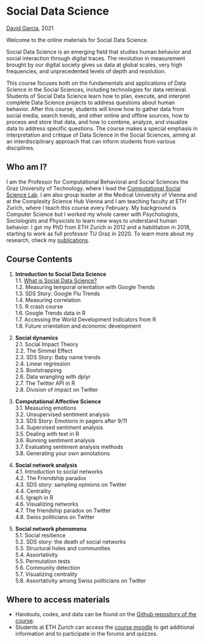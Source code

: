 # Social Data Science

[David Garcia](http://dgarcia.eu), 2021

Welcome to the online materials for Social Data Science.

Social Data Science is an emerging field that studies human behavior and social interaction through digital traces. The revolution in measurement brought by our digital society gives us data at global scales, very high frequencies, and unprecedented levels of depth and resolution.

This course focuses both on the fundamentals and applications of Data Science in the Social Sciences, including technologies for data retrieval. Students of Social Data Science learn how to plan, execute, and interpret complete Data Science projects to address questions about human behavior. After this course, students will know how to gather data from social media, search trends, and other online and offline sources, how to process and store that data, and how to combine, analyze, and visualize data to address specific questions. The course makes a special emphasis in interpretation and critique of Data Science in the Social Sciences, aiming at an interdisciplinary approach that can inform students from various disciplines.

## Who am I?

I am the Professor for Computational Behavioral and Social Sciences the Graz University of Technology, where I lead the [Computational Social Science Lab](http://www.csslab.at). I am also group leader at the Medical University of Vienna and at the Complexity Science Hub Vienna and I am teaching faculty at ETH Zurich, where I teach this course every February. My background is Computer Science but I worked my whole career with Psychologists, Sociologists and Physicists to learn new ways to understand human behavior. I got my PhD from ETH Zurich in 2012 and a habilitation in 2018, starting to work as full professor TU Graz in 2020. To learn more about my research, check my [publications](https://dgarcia.eu/full-publication-list/).


## Course Contents

1. **Introduction to Social Data Science**  
1.1. [What is Social Data Science?](https://dgarcia-eu.github.io/SocialDataScience/011_IntroductionToSDS/Introduction.html)  
1.2. Measuring temporal orientation with Google Trends  
1.3. SDS Story: Google Flu Trends  
1.4. Measuring correlation  
1.5. R crash course  
1.6. Google Trends data in R  
1.7. Accessing the World Development Indicators from R  
1.8. Future orientation and economic development  

2. **Social dynamics**  
2.1. Social Impact Theory  
2.2. The Simmel Effect  
2.3. SDS Story: Baby name trends  
2.4. Linear regression  
2.5. Bootstrapping  
2.6. Data wrangling with dplyr  
2.7. The Twitter API in R  
2.8. Division of impact on Twitter  
	
3. **Computational Affective Science**  
3.1. Measuring emotions  
3.2. Unsupervised sentiment analysis  
3.3. SDS Story: Emotions in pagers after 9/11  
3.4. Supervised sentiment analysis  
3.5. Dealing with text in R  
3.6. Running sentiment analysis  
3.7. Evaluating sentiment analysis methods  
3.8. Generating your own annotations  

4. **Social network analysis**  
4.1. Introduction to social networks  
4.2. The Friendship paradox  
4.3. SDS story: sampling opinions on Twitter  
4.4. Centrality  
4.5. Igraph in R  
4.6. Visualizing networks  
4.7. The friendship paradox on Twitter  
4.8. Swiss politicians on Twitter  

5. **Social network phenomena**  
5.1. Social resilience  
5.2. SDS story: the death of social networks  
5.3. Structural holes and communities  
5.4. Assortativity  
5.5. Permutation tests   
5.6. Community detection  
5.7. Visualizing centrality  
5.8. Assortativity among Swiss politicians on Twitter


## Where to access materials

- Handouts, codes, and data can be found on the [Github repository of the course](https://github.com/dgarcia-eu/SocialDataScience).
- Students at ETH Zurich can access the [course moodle](https://moodle-app2.let.ethz.ch/course/view.php?id=14192) to get additional information and to participate in the forums and quizzes.
